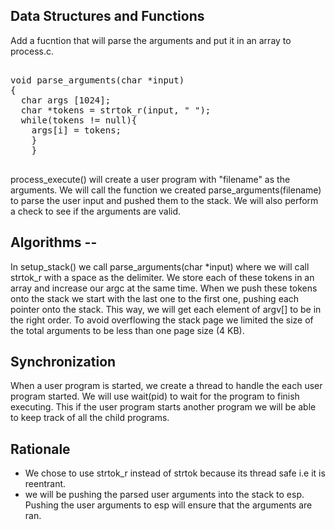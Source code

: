 
## Data Structures and Functions 

Add a fucntion that will parse the arguments and put it in an array to process.c. 
<pre>

void parse_arguments(char *input) 
{
  char args [1024];
  char *tokens = strtok_r(input, " ");
  while(tokens != null){
  	args[i] = tokens;
	}
    }
 </pre>
  
   
process_execute() will create a user program with "filename" as the arguments. We will call the function we created 
parse_arguments(filename)  to parse the user input and pushed them to the stack. We will also perform a check to see if the arguments are valid. 
## Algorithms --


In setup_stack() we call parse_arguments(char *input) where we will call strtok_r with a space
as the delimiter. We store each of these tokens in an array and increase our argc at the same time.
When we push these tokens onto the stack we start with the last one to the first one, pushing each pointer
onto the stack. This way, we will get each element of argv[] to be in the right order.
To avoid overflowing the stack page we limited the size of the total arguments to be less than
one page size (4 KB).


## Synchronization 
When a user program is started, we create a thread to handle the each user program started. We will use wait(pid) to wait for the program to finish executing. This if the user program starts another program we will be able to keep track of all the child programs. 




## Rationale 
* We chose to use strtok_r instead of strtok because its thread safe i.e it is reentrant. 
* we will be pushing the parsed user arguments into the stack to esp. Pushing the user arguments to esp will ensure that the arguments are ran. 

